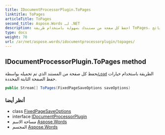 ```yaml
---
title: IDocumentProcessorPlugin.ToPages
linktitle: ToPages
articleTitle: ToPages
second_title: Aspose.Words لـ .NET
description: احفظ كل صفحة من مستندك بسهولة باستخدام طريقة ToPages، باستخدام خيارات الصفحة الثابتة القابلة للتخصيص للحصول على أفضل النتائج.
type: docs
weight: 70
url: /ar/net/aspose.words/idocumentprocessorplugin/topages/
---
```

## IDocumentProcessorPlugin.ToPages method

يحفظ كل صفحة من المستند الذي تم تحميله بواسطة[`Load`](../load/) الطريقة باستخدام خيارات حفظ الصفحة الثابتة المحددة.

```csharp
public Stream[] ToPages(FixedPageSaveOptions saveOptions)
```

### أنظر أيضا

* class [FixedPageSaveOptions](../../../aspose.words.saving/fixedpagesaveoptions/)
* interface [IDocumentProcessorPlugin](../)
* مساحة الاسم [Aspose.Words](../../../aspose.words/)
* المجسم [Aspose.Words](../../../)
